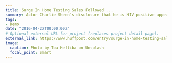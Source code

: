 ```yaml
---
title: Surge In Home Testing Sales Followed ...
summary: Actor Charlie Sheen’s disclosure that he is HIV positive appears to have had a striking effect on sales...
tags:
- Demo
date: "2016-04-27T00:00:00Z"
# Optional external URL for project (replaces project detail page).
external_link: https://www.huffpost.com/entry/surge-in-home-testing-sales-followed-charlie-sheens-hiv-disclosure_n_5923681ce4b03b485cb4467e
image:
  caption: Photo by Toa Heftiba on Unsplash
  focal_point: Smart
---
```

